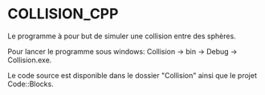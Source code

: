 # COLLISION_CPP

Le programme à pour but de simuler une collision entre des sphères.

Pour lancer le programme sous windows: Collision -> bin -> Debug -> Collision.exe.

Le code source est disponible dans le dossier "Collision" ainsi que le projet Code::Blocks.
